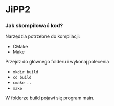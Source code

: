 # JiPP2

### Jak skompilować kod?

Narzędzia potrzebne do kompilacji:

* CMake
* Make

Przejdź do głównego folderu i wykonaj polecenia

* `mkdir build`
* `cd build`
* `cmake ..`
* `make`

W folderze build pojawi się program main.
